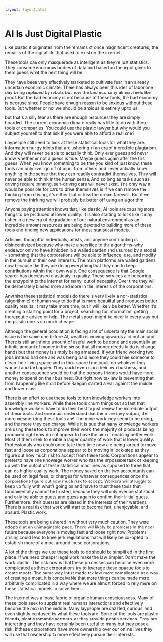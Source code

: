 ```yaml
---
layout: layout.html
---
```


# AI Is Just Digital Plastic

Like plastic it originates from the remains of once magnificent creatures; the remains of the digital life that used to exist on the internet.

These tools can only masquerade as intelligent as they’re just statistics. They consume enormous bodies of data and based on the input given to them guess what the next thing will be.

They have been very effectively marketed to cultivate fear in an already uncertain economic climate. There has always been this idea of labor one day being replaced by robots but now the bad economy almost feels like proof. But the bad economy is not because of these tools, the bad economy is because since People have enough reason to be anxious without these tools. But whether or not we should be anxious is entirely up to us.

but that's a silly fear as there are enough resources they are simply hoarded. The current economic climate really has little to do with these tools or companies. You could use the plastic lawyer but why would you subject yourself to that risk if you were able to afford a real one?

Laypeople still need to look at these statistical tools for what they are. Information hungy idiots that are ushering in an era of incredible plagiarism. And they will never be able to actually think. Only ever guess and never know whether or not a guess is true. Maybe guess again after the first guess. When you know something to be true you kind of just know, these tools can only ever go off of input from others and never actually know anything in the sense that they can readily contradict themselves. They will never be able to think in the human sense. And so long as tasks such as driving require thinking, self-driving cars will never exist. The only way it would be possible for cars to drive themsleves is if we can remove the thinking from driving, it's either that or kiss the dream farewell. But if we remove the thinking we will probably be better off using an algorithm.

Anyone paying attention knows that, like plastic, AI tools are causing more things to be produced at lower quality. It is also starting to look like it may usher in a new era of degradation of our natural environment as an incredible amount resources are being devoted to building more of these tools and finding new applications for these statistical models.

Artisans, thoughtful individuals, artists, and anyone contributing is disincentivized because why make a sacrifice to the algorithms–why endeavor only to have it hidden in a walled garden and usurped by a model - something that the corporations will be able to influence, use, and modify in the pursuit of their own interests. The main platforms are walled gardens now because the they are doing everything that they can to keep contributions within their own walls. One consequence is that Google search has decreased drasticaly in quality. These services are becoming the entrypoint to the internet for many, out of necessity. Over time they will be deliberately biased more and more in the interests of the corporations.

Anything these statistical models do there is very likely a non-statistical (algorithmic) or human way to do that is more beautiful and produces better quality results. It may take more time, but it will likely be better. Whether it’s creating a starting point for a project, searching for information, getting therapeutic advice or help. The metal spoon might be nicer in every way but the plastic one is so much cheaper.

Although the general population is facing a lot of uncertainty the main social issue is the same one before AI, wealth is moving upwards and not around. There is still an infinite amount of useful work to be done and essentially an infinite amount of money in the sense that all money needs to do is change hands but that money is simply being amassed. If your friend working two jobs instead had one and was being paid more they could hire someone to clean their living space and in their spare time could do whatever they wanted and be happier. They could even start their own business, and another consequence would be that the persons friends would have more money to spend on their business. But right now tax law is preventing that from happening like it did before Raegan started a war against the middle and lower class.

There is an effort to use these tools to turn knowledge workers into assembly line workers. While these tools churn things out so fast that knowledge workers have to do their best to just review the incredible output of these tools. And one must understand that the more they output, the more mesmerizing these tools are! The more work they seem to be doing, and the more they can charge. While it is true that many knowledge workers are using these tools to improve their work, the majority of products being produced right now do not appear to have the aim of enabling better work. Most of them seek to enable a larger quantity of work that is lower quality. Professionals who could once take their time now are being forced to move fast and loose as corporations appear to be moving in lock-step as they figure out how much risk to accept from these tools. Corporations appear to prefer to have one knowlege worker who has the impossible task of keeping up with the output of these statistical machines as opposed to three that can do higher quality work. The money saved on the two accountants can be used on legal fees, or charges for whatever consequences once the corporations figure out how much risk to accept. Workers will struggle to keep up fully with what’s going on and have to trust these tools that fundamentally cannot be trusted, because they will only ever be statistical and only be able to guess and guess again to confirm their initial guess. Furthermore, their guesses are biased in the interests of their wardens. There is a real risk that work will start to become fast, unenjoyable, and absurd. Plastic work.

These tools are being ushered in without very much caution. They were adopted at an unimaginable pace. There will likely be problems in the near future because everyone is moving fast and loose right now. Problems arising could lead to knee jerk regulations that will likely be co-opted to establish more of a moat around these corporations.

A lot of the things we use these tools to do should be simplified in the first place. If we need cheaper legal work make the law simpler. Don't make the work plastic. The risk now is that these processes can become even more complicated as these corporations try to leverage these opaque tools to create moats. The same way Intuit made tax law more complicated as a way of creating a moat, it is conceivable that more things can be made more arbitrarily complicated in a way where we are almost forced to rely more on these statistical models to solve them.

The internet was a loose fabric of organic human consciousness. Many of these tools seek to supplant real humans interactions and effectively become the _man_ in the middle. Many laypeople are dazzled, curious, and even slightly confused by what these tools are. Some of the tools are plastic friends, plastic romantic partners, or they provide plastic services. They are interesting and they have certainly been useful to many but they pose a risk. If these corporations have more ownership over our online lives they will use that ownership to more effectively pursue their interests.
